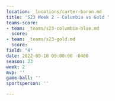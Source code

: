 ```yaml
---
location: _locations/carter-baron.md
title: 'S23 Week 2 - Columbia vs Gold '
teams-score:
- team: _teams/s23-columbia-blue.md
  score: 
- team: _teams/s23-gold.md
  score: 
field: "4"
date: 2022-09-18 09:00:00 -0400
season: 23
week: 2
mvp: ''
game-ball: ''
sportsperson: ''

---
```

